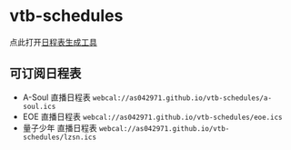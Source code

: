 # vtb-schedules

点此打开[日程表生成工具](https://as042971.github.io/vtb-schedules/ics.html)

## 可订阅日程表

- A-Soul 直播日程表 `webcal://as042971.github.io/vtb-schedules/a-soul.ics`
- EOE 直播日程表 `webcal://as042971.github.io/vtb-schedules/eoe.ics`
- 量子少年 直播日程表 `webcal://as042971.github.io/vtb-schedules/lzsn.ics`
